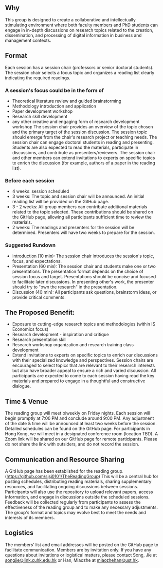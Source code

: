 

## Why
This group is designed to create a collaborative and intellectually stimulating environment where both faculty members and PhD students can engage in in-depth discussions on research topics related to the creation, dissemination, and processing of digital information in business and management contexts.

## Format
Each session has a session chair (professors or senior doctoral students).
The session chair selects a focus topic and organizes a reading list clearly indicating the required readings.

### A session's focus could be in the form of 
  * Theoretical literature review and guided brainstorming
  * Methodology introduction and application
  * Paper development workshop
  * Research skill development
  * any other creative and engaging form of research development workshop
The session chair provides an overview of the topic chosen and the primary target of the session discussion. The session topic should emerge from the chair's research project or teaching needs. 
The session chair can engage doctoral students in reading and presenting. Students are also expected to read the materials, participate in discussions, and contribute as presenters/reviewers.
The session chair and other members can extend invitations to experts on specific topics to enrich the discussion (for example, authors of a paper in the reading list).
### Before each session
* 4 weeks: session scheduled
* 3 weeks: The topic and session chair will be announced. An initial reading list will be provided on the GitHub page.
* 3 - 2 weeks: All group members can contribute additional materials related to the topic selected. These contributions should be shared on the GitHub page, allowing all participants sufficient time to review the materials.
* 2 weeks: The readings and presenters for the session will be determined. Presenters will have two weeks to prepare for the session.
### Suggested Rundown
* Introduction (10 min): The session chair introduces the session's topic, focus, and expectations.
* Presentation (60 min): The session chair and students make one or two presentations. The presentation format depends on the choice of session focus and target. Presentations should be concise and focused to facilitate later discussions. In presenting other's work, the presenter should try to "own the research" in the presentation.
* Discussion (40 min): All participants ask questions, brainstorm ideas, or provide critical comments.

## The Proposed Benefit:
* Exposure to cutting-edge research topics and methodologies (within IS Economics focus)
* Research development - inspiration and critique
* Research presentation skill
* Research workshop organization and research training class development
* Extend invitations to experts on specific topics to enrich our discussions with their specialized knowledge and perspectives.
Session chairs are encouraged to select topics that are relevant to their research interests but also have broader appeal to ensure a rich and varied discussion. All participants are expected to come to each session having read the key materials and prepared to engage in a thoughtful and constructive dialogue. 

## Time & Venue
The reading group will meet biweekly on Friday nights. Each session will begin promptly at 7:00 PM and conclude around 9:00 PM. Any adjustment of the date & time will be announced at least two weeks before the session. Detailed schedules can be found on the GitHub page.
For participants in Hong Kong, we will meet in a designated conference room (location TBD). 
A Zoom link will be shared on our GitHub page for remote participants. Please do not share the link with outsiders, and do not record the session.

## Communication and Resource Sharing
A GitHub page has been established for the reading group. (https://github.com/sjsj0101/TheReadingGroup) This will be a central hub for posting schedules, distributing reading materials, sharing supplementary resources, and facilitating ongoing discussions between sessions. Participants will also use the repository to upload relevant papers, access information, and engage in discussions outside the scheduled sessions.
Feedback will be collected regularly from participants to assess the effectiveness of the reading group and to make any necessary adjustments. The group's format and topics may evolve best to meet the needs and interests of its members.

## Logistics
The members' list and email addresses will be posted on the GitHub page to facilitate communication. Members are by invitation only. If you have any questions about invitations or logistical matters, please contact Song, Jie at songjie@link.cuhk.edu.hk or Han, Miaozhe at miaozhehan@ust.hk.
